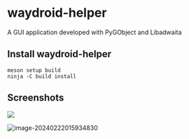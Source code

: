# waydroid-helper

A GUI application developed with PyGObject and Libadwaita

## Install waydroid-helper

```
meson setup build 
ninja -C build install
```



## Screenshots

![](assets/img/README/1.png)

![image-20240222015934830](assets/img/README/image-20240222015934830.png)
